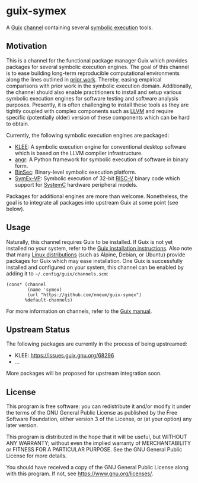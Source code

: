 # guix-symex

A [Guix] [channel][guix channel] containing several [symbolic execution] tools.

## Motivation

This is a channel for the functional package manager Guix which provides packages for several symbolic execution engines.
The goal of this channel is to ease building long-term reproducible computational environments along the lines outlined in [prior work][long-term reproduce].
Thereby, easing empirical comparisons with prior work in the symbolic execution domain.
Additionally, the channel should also enable practitioners to install and setup various symbolic execution engines for software testing and software analysis purposes.
Presently, it is often challenging to install these tools as they are tightly coupled with complex components such as [LLVM] and require specific (potentially older) version of these components which can be hard to obtain.

Currently, the following symbolic execution engines are packaged:

* [KLEE]: A symbolic execution engine for conventional desktop software which is based on the LLVM compiler infrastructure.
* [angr]: A Python framework for symbolic execution of software in binary form.
* [BinSec]: Binary-level symbolic execution platform.
* [SymEx-VP]: Symbolic execution of 32-bit [RISC-V] binary code which support for [SystemC] hardware peripheral models.

Packages for additional engines are more than welcome.
Nonetheless, the goal is to integrate all packages into upstream Guix at some point (see below).

## Usage

Naturally, this channel requires Guix to be installed.
If Guix is not yet installed no your system, refer to the [Guix installation instructions][guix install].
Also note that many [Linux distributions][guix repology] (such as Alpine, Debian, or Ubuntu) provide packages for Guix which may ease installation.
One Guix is successfully installed and configured on your system, this channel can be enabled by adding it to `~/.config/guix/channels.scm`:

    (cons* (channel
            (name 'symex)
            (url "https://github.com/nmeum/guix-symex")
           %default-channels)

For more information on channels, refer to the [Guix manual][guix channel].

## Upstream Status

The following packages are currently in the process of being upstreamed:

* KLEE: https://issues.guix.gnu.org/68296
* …

More packages will be proposed for upstream integration soon.

## License

This program is free software: you can redistribute it and/or modify it
under the terms of the GNU General Public License as published by the
Free Software Foundation, either version 3 of the License, or (at your
option) any later version.

This program is distributed in the hope that it will be useful, but
WITHOUT ANY WARRANTY; without even the implied warranty of
MERCHANTABILITY or FITNESS FOR A PARTICULAR PURPOSE. See the GNU General
Public License for more details.

You should have received a copy of the GNU General Public License along
with this program. If not, see <https://www.gnu.org/licenses/>.

[Guix]: https://guix.gnu.org
[guix channel]: https://guix.gnu.org/en/manual/devel/en/html_node/Channels.html
[symbolic execution]: https://en.wikipedia.org/wiki/Symbolic_execution
[long-term reproduce]: https://doi.org/10.1038/s41597-022-01720-9
[LLVM]: https://llvm.org/
[KLEE]: https://klee.github.io/
[SymEx-VP]: https://github.com/agra-uni-bremen/symex-vp
[RISC-V]: https://riscv.org/
[SystemC]: https://systemc.org
[angr]: https://angr.io
[BinSec]: https://github.com/binsec/binsec
[guix install]: https://guix.gnu.org/en/manual/devel/en/html_node/Installation.html
[guix repology]: https://repology.org/project/guix
